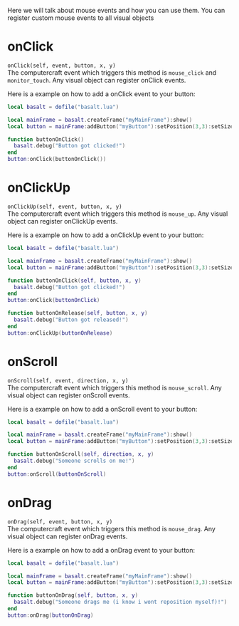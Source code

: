 Here we will talk about mouse events and how you can use them. You can register custom mouse events to all visual objects

# onClick
`onClick(self, event, button, x, y)`<br>
The computercraft event which triggers this method is `mouse_click` and `monitor_touch`.
Any visual object can register onClick events.

Here is a example on how to add a onClick event to your button:

```lua
local basalt = dofile("basalt.lua")

local mainFrame = basalt.createFrame("myMainFrame"):show()
local button = mainFrame:addButton("myButton"):setPosition(3,3):setSize(12,3):setText("Click"):show()

function buttonOnClick()
  basalt.debug("Button got clicked!")
end
button:onClick(buttonOnClick())
```

# onClickUp
`onClickUp(self, event, button, x, y)`<br>
The computercraft event which triggers this method is `mouse_up`.
Any visual object can register onClickUp events.

Here is a example on how to add a onClickUp event to your button:

```lua
local basalt = dofile("basalt.lua")

local mainFrame = basalt.createFrame("myMainFrame"):show()
local button = mainFrame:addButton("myButton"):setPosition(3,3):setSize(12,3):setText("Click"):show()

function buttonOnClick(self, button, x, y)
  basalt.debug("Button got clicked!")
end
button:onClick(buttonOnClick)

function buttonOnRelease(self, button, x, y)
  basalt.debug("Button got released!")
end
button:onClickUp(buttonOnRelease)
```

# onScroll
`onScroll(self, event, direction, x, y)`<br>
The computercraft event which triggers this method is `mouse_scroll`.
Any visual object can register onScroll events.

Here is a example on how to add a onScroll event to your button:

```lua
local basalt = dofile("basalt.lua")

local mainFrame = basalt.createFrame("myMainFrame"):show()
local button = mainFrame:addButton("myButton"):setPosition(3,3):setSize(12,3):setText("Click"):show()

function buttonOnScroll(self, direction, x, y)
  basalt.debug("Someone scrolls on me!")
end
button:onScroll(buttonOnScroll)
```

# onDrag
`onDrag(self, event, button, x, y)`<br>
The computercraft event which triggers this method is `mouse_drag`.
Any visual object can register onDrag events.

Here is a example on how to add a onDrag event to your button:

```lua
local basalt = dofile("basalt.lua")

local mainFrame = basalt.createFrame("myMainFrame"):show()
local button = mainFrame:addButton("myButton"):setPosition(3,3):setSize(12,3):setText("Click"):show()

function buttonOnDrag(self, button, x, y)
  basalt.debug("Someone drags me (i know i wont reposition myself)!")
end
button:onDrag(buttonOnDrag)
```
